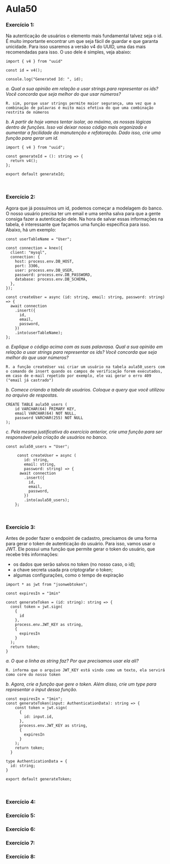 # Aula50

### Exercício 1:

Na autenticação de usuários o elemento mais fundamental talvez seja o id. É muito importante encontrar um que seja fácil de guardar e que garanta unicidade. Para isso usaremos a versão v4 do UUID, uma das mais recomendadas para isso. 
O uso dele é simples, veja abaixo:

```
import { v4 } from "uuid"

const id = v4();

console.log("Generated Id: ", id);
```
<p><em>a. Qual a sua opinião em relação a usar strings para representar os ids? Você concorda que seja melhor do que usar números?</em></p>

``
R. sim, porque usar strings permite maior segurança, uma vez que a combinação de palavras é muito mais efetiva do que uma combinação restrita de números
``
<p><em>b. A partir de hoje vamos tentar isolar, ao máximo, as nossas lógicas dentro de funções. Isso vai deixar nosso código mais organizado e aumentar a facilidade da manutenção e refatoração. Dado isso, crie uma função para gerar um id.</em></p>

```
import { v4 } from "uuid";

const generateId = (): string => {
  return v4();
};

export default generateId;
```
<br/>


### Exercício 2:

Agora que já possuímos um id, podemos começar a modelagem do banco. O nosso usuário precisa ter um email e uma senha salva para que a gente consiga fazer a autenticação dele. 
Na hora de salvar essas informações na tabela, é interessante que façamos uma função específica para isso. Abaixo, há um exemplo:

```
const userTableName = "User";

const connection = knex({
  client: "mysql",
  connection: {
    host: process.env.DB_HOST,
    port: 3306,
    user: process.env.DB_USER,
    password: process.env.DB_PASSWORD,
    database: process.env.DB_SCHEMA,
  },
});

const createUser = async (id: string, email: string, password: string) => {
  await connection
    .insert({
      id,
      email,
      password,
    })
    .into(userTableName);
};
```

<p><em>a. Explique o código acima com as suas palavrasa. Qual a sua opinião em relação a usar strings para representar os ids? Você concorda que seja melhor do que usar números?</em></p>

``
R. a função createUser vai criar um usuário na tabela aula50_users com o comando de insert quando os campos de verificação forem executados, em caso de e-mail repetido por exemplo, ele vai gerar o erro 409 ("email já castrado")
``

<p><em>b. Comece criando a tabela de usuários. Coloque a query que você utilizou no arquivo de respostas.</em></p>

```
CREATE TABLE aula50_users (
	id VARCHAR(64) PRIMARY KEY,
    email VARCHAR(64) NOT NULL,
    password VARCHAR(255) NOT NULL
);
```

<p><em>c. Pela mesma justificativa do exercício anterior, crie uma função para ser responsável pela criação de usuários no banco.</em></p>

```
const aula50_users = "User";

	 const createUser = async (
		id: string, 
		email: string, 
		password: string) => {
	  await connection
	    .insert({
	      id,
	      email,
	      password,
	    })
	    .into(aula50_users);
	};
```

<br /> 

### Exercício 3:
Antes de poder fazer o endpoint de cadastro, precisamos de uma forma para gerar o token de autenticação do usuário. Para isso, vamos usar o JWT. Ele possui uma função que permite gerar o token do usuário, que recebe três informações:
- os dados que serão salvos no token (no nosso caso, o id);
- a chave secreta usada pra criptografar o token;
- algumas configurações, como o tempo de expiração

```
import * as jwt from "jsonwebtoken";

const expiresIn = "1min"

const generateToken = (id: string): string => {
  const token = jwt.sign(
    {
      id
    },
    process.env.JWT_KEY as string,
    {
      expiresIn
    }
  );
  return token;
}
```

<p><em>a. O que a linha as string faz? Por que precisamos usar ela ali?</em></p>

``
R. informa que o arquivo JWT_KEY está vindo como um texto, ela servirá como core do nosso token
``

<p><em>b. Agora, crie a função que gere o token. Além disso, crie um type  para representar o input dessa função.</em></p>

```
const expiresIn = "1min";
const generateToken(input: AuthenticationData): string => {
    const token = jwt.sign(
      {
        id: input.id,
      },
      process.env.JWT_KEY as string,
      {
        expiresIn
      }
    );
    return token;
  }

type AuthenticationData = {
  id: string;
}

export default generateToken;
```

<br />

### Exercício 4:


### Exercício 5:


### Exercício 6:


### Exercício 7:


### Exercício 8: